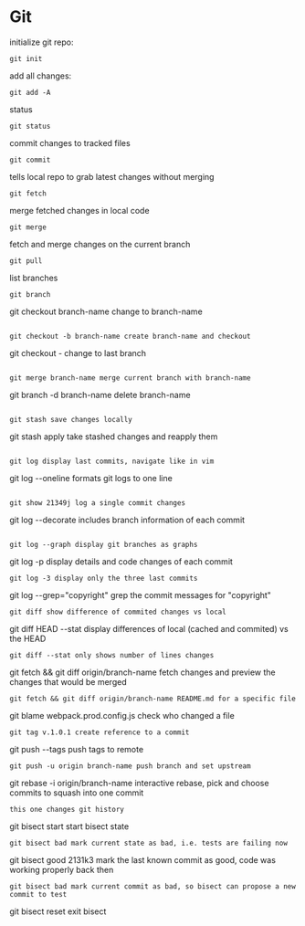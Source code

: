# Git

initialize git repo:
```
git init
```

add all changes:
```
git add -A 
```

status
```
git status
```

commit changes to tracked files
```
git commit
```

tells local repo to grab latest changes without merging
```
git fetch 
```

merge fetched changes in local code
```
git merge 
```

fetch and merge changes on the current branch
```
git pull 
```

list branches
```
git branch 
```

git checkout branch-name change to branch-name
```

git checkout -b branch-name create branch-name and checkout
```

git checkout - change to last branch
```

git merge branch-name merge current branch with branch-name
```

git branch -d branch-name delete branch-name
```

git stash save changes locally
```

git stash apply take stashed changes and reapply them
```

git log display last commits, navigate like in vim
```

git log --oneline formats git logs to one line
```

git show 21349j log a single commit changes
```

git log --decorate includes branch information of each commit
```

git log --graph display git branches as graphs
```
git log -p display details and code changes of each commit
```
git log -3 display only the three last commits
```
git log --grep="copyright" grep the commit messages for "copyright"
```
git diff show difference of commited changes vs local
```
git diff HEAD --stat display differences of local (cached and commited) vs the HEAD
```
git diff --stat only shows number of lines changes
```
git fetch && git diff origin/branch-name fetch changes and preview the changes that would be merged
```
git fetch && git diff origin/branch-name README.md for a specific file
```
git blame webpack.prod.config.js check who changed a file
```
git tag v.1.0.1 create reference to a commit
```
git push --tags push tags to remote
```
git push -u origin branch-name push branch and set upstream
```
git rebase -i origin/branch-name interactive rebase, pick and choose commits to squash into one commit
```
this one changes git history
```
git bisect start start bisect state
```
git bisect bad mark current state as bad, i.e. tests are failing now
```
git bisect good 2131k3  mark the last known commit as good, code was working properly back then
```
git bisect bad mark current commit as bad, so bisect can propose a new commit to test
```
git bisect reset exit bisect
```
